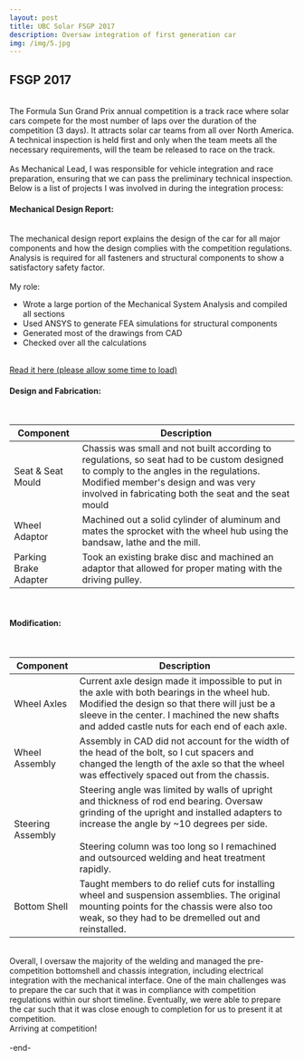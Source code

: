 ```yaml
---
layout: post
title: UBC Solar FSGP 2017
description: Oversaw integration of first generation car
img: /img/5.jpg
---
```


<h2> FSGP 2017 </h2>

<br/>
The Formula Sun Grand Prix annual competition is a track race where solar cars compete for the most number of laps over the duration of the competition (3 days). It attracts solar car teams from all over North America. A technical inspection is held first and only when the team meets all the necessary requirements, will the team be released to race on the track.
<br/><br/>
As Mechanical Lead, I was responsible for vehicle integration and race preparation, ensuring that we can pass the preliminary technical inspection. Below is a list of projects I was involved in during the integration process:

<h4> Mechanical Design Report: </h4>

<br/>
The mechanical design report explains the design of the car for all major components and how the design complies with the competition regulations. Analysis is required for all fasteners and structural components to show a satisfactory safety factor. 
<br/><br/>
My role:
<ul>
  <li> Wrote a large portion of the Mechanical System Analysis and compiled all sections</li>
  <li> Used ANSYS to generate FEA simulations for structural components</li>
  <li> Generated most of the drawings from CAD</li>
  <li> Checked over all the calculations</li>
</ul>

<br/>
<a href="../mech_report.pdf">Read it here (please allow some time to load)</a>

<br/>
<h4> Design and Fabrication: </h4>

<table>
<br/>
  <thead>
    <tr>
      <th>Component</th>
      <th>Description</th>
    </tr>
  </thead>
  <tbody>
    <tr>
      <td>Seat &amp; Seat Mould</td>
      <td>
        Chassis was small and not built according to regulations, so seat had to be custom designed to comply to the angles in the regulations. Modified member's design and was very involved in fabricating both the seat and the seat mould
      </td>
    </tr>
    <tr>
      <td>Wheel Adaptor</td>
      <td>Machined out a solid cylinder of aluminum and mates the sprocket with the wheel hub using the bandsaw, lathe and the mill.</td>
    </tr>
    <tr>
      <td>Parking Brake Adapter</td>
      <td>Took an existing brake disc and machined an adaptor that allowed for proper mating with the driving pulley.</td>
    </tr>
  </tbody>
</table>

<br/>
<h4> Modification: </h4>

<table class="table table-hover">
  <br/>
  <thead>
    <tr>
      <th>Component</th>
      <th>Description</th>
    </tr>
  </thead>
  <tbody>
    <tr>
      <td>Wheel Axles</td>
      <td>
        Current axle design made it impossible to put in the axle with both bearings in the wheel hub. Modified the design so that there will just be a sleeve in the center. I machined the new shafts and added castle nuts for each end of each axle.
      </td>
    </tr>
    <tr>
      <td>Wheel Assembly</td>
      <td>
        Assembly in CAD did not account for the width of the head of the bolt, so I cut spacers and changed the length of the axle so that the wheel was effectively spaced out from the chassis.
      </td>
    </tr>
    <tr>
      <td>Steering Assembly</td>
      <td>
        Steering angle was limited by walls of upright and thickness of rod end bearing. Oversaw grinding of the upright and installed adapters to increase the angle by ~10 degrees per side. 
        <br/><br/>
        Steering column was too long so I remachined and outsourced welding and heat treatment rapidly.
      </td>
    </tr>
     <tr>
      <td>Bottom Shell</td>
      <td>
        Taught members to do relief cuts for installing wheel and suspension assemblies. The original mounting points for the chassis were also too weak, so they had to be dremelled out and reinstalled.  
      </td>
    </tr>
  </tbody>
</table>

<br/>
Overall, I oversaw the majority of the welding and managed the pre-competition bottomshell and chassis integration, including electrical integration with the mechanical interface. One of the main challenges was to prepare the car such that it was in compliance with competition regulations within our short timeline. Eventually, we were able to prepare the car such that it was close enough to completion for us to present it at competition.

<div>
	<img class="col three" src="{{ site.baseurl }}/img/solar_competition.jpg" alt="" title="fsgp2017"/>
</div>
<div class="col three caption">
	Arriving at competition!
</div>
<br/>
-end-
<br/><br/>